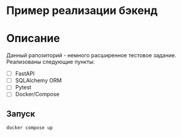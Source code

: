# Пример реализации бэкенд

# Описание

Данный рапозиторий - немного расширенное тестовое задание. Реализованы следующие пункты:

- [ ] FastAPI
- [ ] SQLAlchemy ORM
- [ ] Pytest
- [ ] Docker/Compose

## Запуск
```
docker compose up
```
